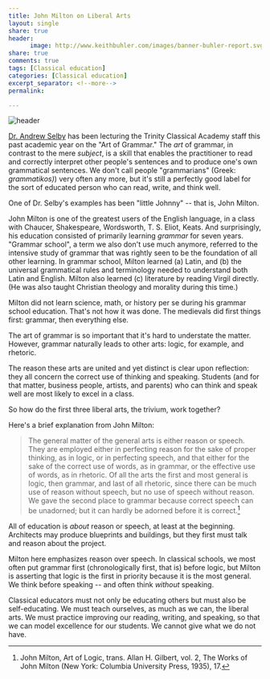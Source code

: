 ```yaml
--- 
title: John Milton on Liberal Arts
layout: single
share: true
header:
      image: http://www.keithbuhler.com/images/banner-buhler-report.svg
share: true
comments: true
tags: [Classical education]
categories: [Classical education]
excerpt_separator: <!--more-->
permalink: 

---
```


![header](https://upload.wikimedia.org/wikipedia/commons/thumb/f/fc/Giovanni_di_Ser_Giovanni_Guidi%2C_%27Lo_Scheggia%27_-_The_Seven_Liberal_Arts_-_Google_Art_Project.jpg/800px-Giovanni_di_Ser_Giovanni_Guidi%2C_%27Lo_Scheggia%27_-_The_Seven_Liberal_Arts_-_Google_Art_Project.jpg)

[Dr. Andrew Selby](http://trinityclassicalacademy.academia.edu/AndrewSelby) has been lecturing the Trinity Classical Academy staff this past academic year on the "Art of Grammar." The *art* of grammar, in contrast to the mere *subject*, is a skill that enables the practitioner  to read and correctly interpret other people's sentences and to produce one's own grammatical sentences. We don't call people "grammarians" (Greek: *grammatikos)*) very often any more, but it's still a perfectly good label for the sort of educated person who can read, write, and think well. 

One of Dr. Selby's examples has been "little Johnny" -- that is, John Milton. 

John Milton is one of the greatest users of the English language, in a class with Chaucer, Shakespeare, Wordsworth, T. S. Eliot, Keats. And surprisingly, his education consisted of primarily learning *grammar* for seven years. "Grammar school", a term we also don't use much anymore, referred to the intensive study of grammar that was rightly seen to be the foundation of all other learning. In grammar school, Milton learned (a) Latin, and (b) the universal grammatical rules and terminology needed to understand both Latin and English. Milton also learned (c) literature by reading Virgil directly. (He was also taught Christian theology and morality during this time.) 

Milton did not learn science, math, or history per se during his grammar school education. That's not how it was done. The medievals did first things first: grammar, then everything else. 

The art of grammar is so important that it's hard to understate the matter. However, grammar naturally leads to other arts: logic, for example, and rhetoric. 

The reason these arts are united and yet distinct is clear upon reflection: they all concern the correct use of thinking and speaking. Students (and for that matter, business people, artists, and parents) who can think and speak well are most likely to excel in a class. 

So how do the first three liberal arts, the trivium, work together? 

Here's a brief explanation from John Milton: 

>The general matter of the general arts is either reason or speech. They are employed either in perfecting reason for the sake of proper thinking, as in logic, or in perfecting speech, and that either for the sake of the correct use of words, as in grammar, or the effective use of words, as in rhetoric. Of all the arts the first and most general is logic, then grammar, and last of all rhetoric, since there can be much use of reason without speech, but no use of speech without reason. We gave the second place to grammar because correct speech can be unadorned; but it can hardly be adorned before it is correct.[^1]

<!--more-->

All of education is *about* reason or speech, at least at the beginning. Architects may produce blueprints and buildings, but they first must talk and reason about the project. 

Milton here emphasizes reason over speech. In classical schools, we most often put grammar first (chronologically first, that is) before logic, but Milton is asserting that logic is the first in priority because it is the most general. We think before speaking --  and often think *without* speaking. 

Classical educators must not only be educating others but must also be self-educating. We must teach ourselves, as much as we can, the liberal arts. We must practice improving our reading, writing, and speaking, so that we can model excellence for our students. We cannot give what we do not have. 

[^1]:  John Milton, Art of Logic, trans. Allan H. Gilbert, vol. 2, The Works of John Milton (New York: Columbia University Press, 1935), 17.
